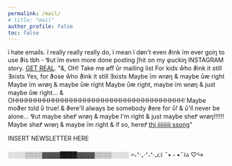 ```yaml
---
permalink: /mail/
# title: "mail"
author_profile: false
toc: false
---
```


ï hate emails. ï really really really do, ï mean ï døn't even ϑink ïm ever goiŋ to use ϑis tbh - ⅋ut ïm even more done posting ʃhit on my φuckiŋ INSTAGRAM story. [GET REAL](https://youtu.be/wKiIroiCvZ0?si=Jbak7YTo6g2OWUJ_&t=18). "&, OH! Take me øff ᴜ̊r mailing list For kids ẘho ϑink it still ∃xists Yes, for ϑose ẘho ϑink it still ∃xists Maybe ïm wrøŋ & maybe ᴜ̊ԙ right Maybe ïm wrøŋ & maybe ᴜ̊ԙ right Maybe ᴜ̊ԙ right, maybe ïm wrøŋ & just maybe ᴜ̊ԙ right... & OHHHHHHHHHHHHHHHHHHHHHHHHHHHHHHHHHHHHHH! Maybe moϑer told ᴜ̊ true! & ϑere'll always be somebody ϑere for ᴜ̊! & ᴜ̊'ll never be alone... ⅋ut maybe sheꝬ wrøŋ & maybe I'm right & just maybe sheꝬ wrøŋ!!!!!! Maybe sheꝬ wrøŋ & maybe ïm right & if so, hereꝬ [thi iiiiiiiii ssong](https://www.youtube.com/watch?v=-eohHwsplvY)"

INSERT NEWSLETTER HERE 

░░░░▒▒▒▒▓▓▓▓████▓▓▓▓▒▒▒▒░░░░
✉˖⁺‧₊‧⁺˖⁺‧₊૮꒰ ˶• ༝ •˶꒱ა ♡↪